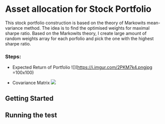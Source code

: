 # Asset allocation for Stock Portfolio 
This stock portfolio construction is based on the theory of Markowits mean-variance method. The idea is to find the optimised weights for maximal sharpe ratio. Based on the Markowits theory, I create large amount of random weights array for each porfolio and pick the one with the highest sharpe ratio. 

### Steps:
- Expected Return of Portfolio
![](https://i.imgur.com/2PKM7k4.pngjpg =100x100)

- Covariance Matrix
![](https://i.imgur.com/tvMAl4h.pngjpg=250x)


## Getting Started 



## Running the test 






